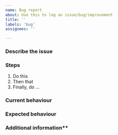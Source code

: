 ```yaml
---
name: Bug report
about: Use this to log an issue/bug/improvement
title: ''
labels: 'bug'
assignees: ''

---
```


### Describe the issue
<!--- A clear and concise description of the problem -->

### Steps
<!--- Steps to reproduce the unexpected behaviour  -->
1. Do this
2. Then that
3. Finally, do ...

### Current behaviour
<!--- Tell us what happens instead of the expected behavior -->

### Expected behaviour
<!--- A clear and concise description of what you expected to happen  -->

### Additional information**
<!--- Any other relevant information  -->
